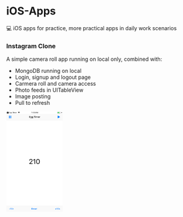 # iOS-Apps
💻 iOS apps for practice, more practical apps in daily work scenarios

### Instagram Clone
A simple camera roll app running on local only, combined with:

* MongoDB running on local
* Login, signup and logout page
* Carmera roll and camera access
* Photo feeds in UITableView
* Image posting
* Pull to refresh


<img width="150" src="https://github.com/WangWurong/iOS-Basic/blob/master/Screenshot/egg_timer.png" alt="Egg Timer screenshot"/>

